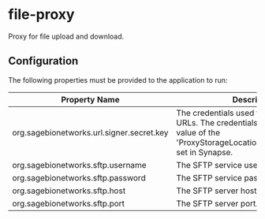 # file-proxy
Proxy for file upload and download.

## Configuration
The following properties must be provided to the application to run:

| Property Name | Description |
| --- | --- |
| org.sagebionetworks.url.signer.secret.key | The credentials used to sign pre-signed URLs.  The credentials should match the value of the 'ProxyStorageLocationSettings.secretKey' set in Synapse. |
| org.sagebionetworks.sftp.username | The SFTP service username. |
| org.sagebionetworks.sftp.password | The SFTP service password. |
| org.sagebionetworks.sftp.host | The SFTP server host. |
| org.sagebionetworks.sftp.port | The SFTP server port. |
